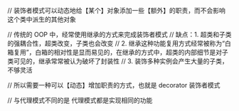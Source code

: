<!-- @format -->

// 装饰者模式可以动态地给【某个】对象添加一些【额外】的职责，而不会影响这个类中派生的其他对象

// 传统的 OOP 中，经常使用继承的方式来完成装饰者模式
// 缺点：1. 超类和子类的强耦合性，超类改变，子类也会改变
// 2. 继承这种功能复用方式经常被称为“白箱复用”，白箱的相对性是显而易见的，在继承的方式中，超类的内部细节是对子类可见的，继承常常被认为破坏了封装性
// 3. 装饰多种实例会产生大量的子类，不够灵活

// 所以需要一种可以【动态】增加职责的方式，也就是 decorator 装饰者模式

// 与代理模式不同的是 代理模式都是实现相同的功能
